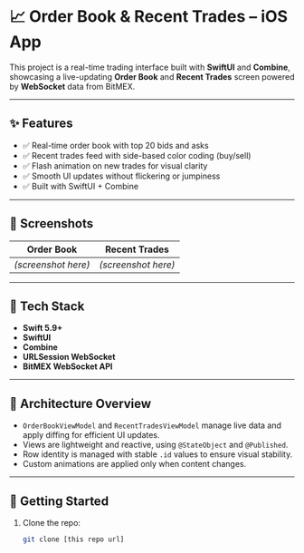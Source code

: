 # 📈 Order Book & Recent Trades – iOS App

This project is a real-time trading interface built with **SwiftUI** and **Combine**, showcasing a live-updating **Order Book** and **Recent Trades** screen powered by **WebSocket** data from BitMEX.

---

## ✨ Features

- ✅ Real-time order book with top 20 bids and asks
- ✅ Recent trades feed with side-based color coding (buy/sell)
- ✅ Flash animation on new trades for visual clarity
- ✅ Smooth UI updates without flickering or jumpiness
- ✅ Built with SwiftUI + Combine 

---

## 📸 Screenshots

| Order Book | Recent Trades |
|------------|----------------|
| *(screenshot here)* | *(screenshot here)* |

---

## 🧱 Tech Stack

- **Swift 5.9+**
- **SwiftUI**
- **Combine**
- **URLSession WebSocket**
- **BitMEX WebSocket API**

---

## 🧠 Architecture Overview

- `OrderBookViewModel` and `RecentTradesViewModel` manage live data and apply diffing for efficient UI updates.
- Views are lightweight and reactive, using `@StateObject` and `@Published`.
- Row identity is managed with stable `.id` values to ensure visual stability.
- Custom animations are applied only when content changes.

---

## 🚀 Getting Started

1. Clone the repo:
   ```bash
   git clone [this repo url]
